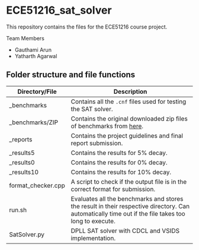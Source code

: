 # ECE51216_sat_solver

This repository contains the files for the ECE51216 course project.

Team Members

- Gauthami Arun
- Yatharth Agarwal

## Folder structure and file functions

| Directory/File     | Description                                                                                                  |
|--------------------|--------------------------------------------------------------------------------------------------------------|
| _benchmarks        | Contains all the `.cnf` files used for testing the SAT solver.                                               |
| _benchmarks/ZIP    | Contains the original downloaded zip files of benchmarks from [here](https://www.cs.ubc.ca/~hoos/SATLIB/benchm.html). |
| _reports           | Contains the project guidelines and final report submission.                                                  |
| _results5          | Contains the results for 5% decay.                                                                           |
| _results0          | Contains the results for 0% decay.         |
| _results10         | Contains the results for 10% decay.                                                                          |
| format_checker.cpp | A script to check if the output file is in the correct format for submission.                                |
| run.sh             | Evaluates all the benchmarks and stores the result in their respective directory. Can automatically time out if the file takes too long to execute. |
| SatSolver.py       | DPLL SAT solver with CDCL and VSIDS implementation.                                                          |
